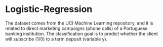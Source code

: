 # Logistic-Regression

The dataset comes from the UCI Machine Learning repository, and it is related to direct marketing campaigns 
(phone calls) of a Portuguese banking institution. 
The classification goal is to predict whether the client will subscribe (1/0) to a term deposit (variable y).
